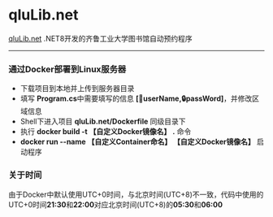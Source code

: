 # qluLib.net

[qluLib.net](https://github.com/iyo11/qluLib.net) .NET8开发的齐鲁工业大学图书馆自动预约程序

---

### 通过Docker部署到Linux服务器

- 下载项目到本地并上传到服务器目录
- 填写 **Program.cs**中需要填写的信息 **[👤userName,🔒passWord]**，并修改区域信息
- Shell下进入项目 **qluLib.net/Dockerfile** 同级目录下
- 执行 **docker build -t 【自定义Docker镜像名】 .** 命令
- **docker run --name 【自定义Container命名】 【自定义Docker镜像名】** 启动程序

### 关于时间

由于Docker中默认使用UTC+0时间，与北京时间(UTC+8)不一致，代码中使用的UTC+0时间**21:30**和**22:00**对应北京时间(UTC+8)的**05:30**和**06:00**
